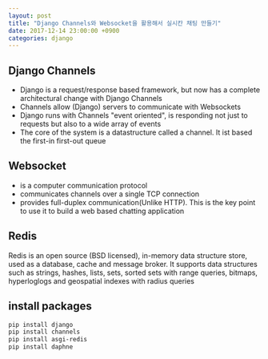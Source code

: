 ```yaml
---
layout: post
title: "Django Channels와 Websocket을 활용해서 실시칸 채팅 만들기"
date: 2017-12-14 23:00:00 +0900
categories: django
---
```

## Django Channels
+ Django is a request/response based framework, but now has a complete architectural change with Django Channels
+ Channels allow (Django) servers to communicate with Websockets
+ Django runs with Channels "event oriented", is responding not just to requests but also to a wide array of events
+ The core of the system is a datastructure called a channel. It ist based the first-in first-out queue

## Websocket
+ is a computer communication protocol
+ communicates channels over a single TCP connection
+ provides full-duplex communication(Unlike HTTP). This is the key point to use it to build a web based chatting application

## Redis
Redis is an open source (BSD licensed), in-memory data structure store, used as a database, cache and message broker. It supports data structures such as strings, hashes, lists, sets, sorted sets with range queries, bitmaps, hyperloglogs and geospatial indexes with radius queries

## install packages
```bash
pip install django
pip install channels
pip install asgi-redis
pip install daphne
```
